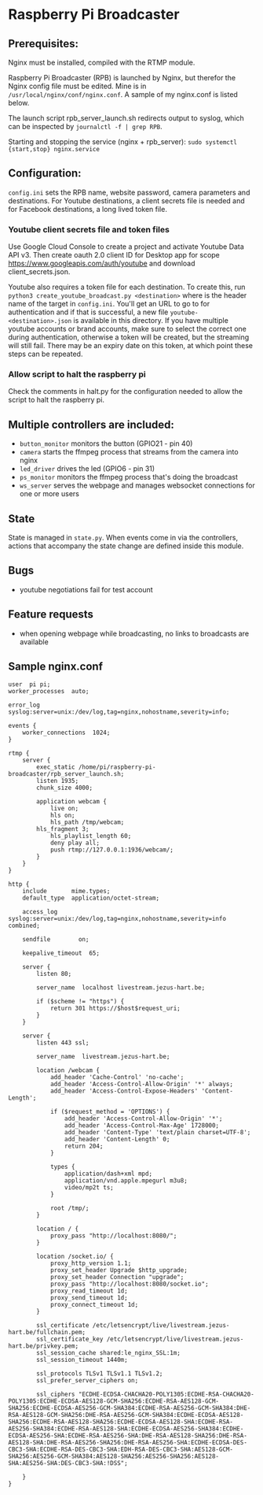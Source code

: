 # Raspberry Pi Broadcaster

## Prerequisites:

Nginx must be installed, compiled with the RTMP module. 

Raspberry Pi Broadcaster (RPB) is launched by Nginx, but therefor the Nginx config file must be edited. Mine is in `/usr/local/nginx/conf/nginx.conf`. A sample of my nginx.conf is listed below.

The launch script rpb_server_launch.sh redirects output to syslog, which can be inspected by `journalctl -f | grep RPB`.

Starting and stopping the service (nginx + rpb_server): `sudo systemctl {start,stop} nginx.service`


## Configuration:

`config.ini` sets the RPB name, website password, camera parameters and destinations. For Youtube destinations, a client secrets file is needed and for Facebook destinations, a long lived token file.

### Youtube client secrets file and token files

Use Google Cloud Console to create a project and activate Youtube Data API v3. Then create oauth 2.0 client ID for Desktop app for scope https://www.googleapis.com/auth/youtube and download client_secrets.json.

Youtube also requires a token file for each destination. To create this, run `python3 create_youtube_broadcast.py <destination>` where <destination> is the header name of the target in `config.ini`. You'll get an URL to go to for authentication and if that is successful, a new file `youtube-<destination>.json` is available in this directory. If you have multiple youtube accounts or brand accounts, make sure to select the correct one during authentication, otherwise a token will be created, but the streaming will still fail. There may be an expiry date on this token, at which point these steps can be repeated.

### Allow script to halt the raspberry pi

Check the comments in halt.py for the configuration needed to allow the script to halt the raspberry pi.


## Multiple controllers are included:

- `button_monitor` monitors the button (GPIO21 - pin 40)
- `camera` starts the ffmpeg process that streams from the camera into nginx
- `led_driver` drives the led (GPIO6 - pin 31)
- `ps_monitor` monitors the ffmpeg process that's doing the broadcast
- `ws_server` serves the webpage and manages websocket connections for one or more users

## State

State is managed in `state.py`. When events come in via the controllers, actions that accompany the state change are defined inside this module.

## Bugs

- youtube negotiations fail for test account

## Feature requests

- when opening webpage while broadcasting, no links to broadcasts are available


## Sample nginx.conf

```
user  pi pi;
worker_processes  auto;

error_log  syslog:server=unix:/dev/log,tag=nginx,nohostname,severity=info;

events {
    worker_connections  1024;
}

rtmp {
    server {
        exec_static /home/pi/raspberry-pi-broadcaster/rpb_server_launch.sh;
        listen 1935;
        chunk_size 4000;
        
        application webcam {
            live on;
            hls on;
            hls_path /tmp/webcam;
	    hls_fragment 3;
            hls_playlist_length 60;
            deny play all;
            push rtmp://127.0.0.1:1936/webcam/;
        }
    }
}

http {
    include       mime.types;
    default_type  application/octet-stream;

    access_log syslog:server=unix:/dev/log,tag=nginx,nohostname,severity=info combined;

    sendfile        on;

    keepalive_timeout  65;

    server {
        listen 80;

        server_name  localhost livestream.jezus-hart.be;

        if ($scheme != "https") {
            return 301 https://$host$request_uri;
        } 
    }

    server {
        listen 443 ssl; 

        server_name  livestream.jezus-hart.be;

        location /webcam {
            add_header 'Cache-Control' 'no-cache';
            add_header 'Access-Control-Allow-Origin' '*' always;
            add_header 'Access-Control-Expose-Headers' 'Content-Length';

            if ($request_method = 'OPTIONS') {
                add_header 'Access-Control-Allow-Origin' '*';
                add_header 'Access-Control-Max-Age' 1728000;
                add_header 'Content-Type' 'text/plain charset=UTF-8';
                add_header 'Content-Length' 0;
                return 204;
            }

            types {
                application/dash+xml mpd;
                application/vnd.apple.mpegurl m3u8;
                video/mp2t ts;
            }

            root /tmp/;
        }

        location / {
            proxy_pass "http://localhost:8080/";
        }

        location /socket.io/ {
            proxy_http_version 1.1;
            proxy_set_header Upgrade $http_upgrade;
            proxy_set_header Connection "upgrade";
            proxy_pass "http://localhost:8080/socket.io";
            proxy_read_timeout 1d;
            proxy_send_timeout 1d;
            proxy_connect_timeout 1d;
        }

        ssl_certificate /etc/letsencrypt/live/livestream.jezus-hart.be/fullchain.pem; 
        ssl_certificate_key /etc/letsencrypt/live/livestream.jezus-hart.be/privkey.pem; 
        ssl_session_cache shared:le_nginx_SSL:1m;
        ssl_session_timeout 1440m;

        ssl_protocols TLSv1 TLSv1.1 TLSv1.2;
        ssl_prefer_server_ciphers on;

        ssl_ciphers "ECDHE-ECDSA-CHACHA20-POLY1305:ECDHE-RSA-CHACHA20-POLY1305:ECDHE-ECDSA-AES128-GCM-SHA256:ECDHE-RSA-AES128-GCM-SHA256:ECDHE-ECDSA-AES256-GCM-SHA384:ECDHE-RSA-AES256-GCM-SHA384:DHE-RSA-AES128-GCM-SHA256:DHE-RSA-AES256-GCM-SHA384:ECDHE-ECDSA-AES128-SHA256:ECDHE-RSA-AES128-SHA256:ECDHE-ECDSA-AES128-SHA:ECDHE-RSA-AES256-SHA384:ECDHE-RSA-AES128-SHA:ECDHE-ECDSA-AES256-SHA384:ECDHE-ECDSA-AES256-SHA:ECDHE-RSA-AES256-SHA:DHE-RSA-AES128-SHA256:DHE-RSA-AES128-SHA:DHE-RSA-AES256-SHA256:DHE-RSA-AES256-SHA:ECDHE-ECDSA-DES-CBC3-SHA:ECDHE-RSA-DES-CBC3-SHA:EDH-RSA-DES-CBC3-SHA:AES128-GCM-SHA256:AES256-GCM-SHA384:AES128-SHA256:AES256-SHA256:AES128-SHA:AES256-SHA:DES-CBC3-SHA:!DSS";

    }
}
```
